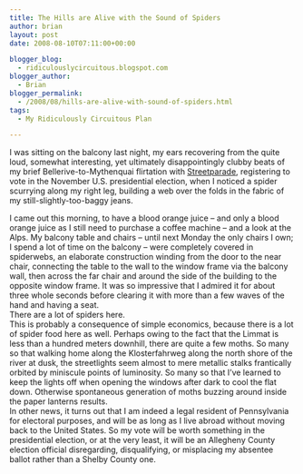 ```yaml
---
title: The Hills are Alive with the Sound of Spiders
author: brian
layout: post
date: 2008-08-10T07:11:00+00:00

blogger_blog:
  - ridiculouslycircuitous.blogspot.com
blogger_author:
  - Brian
blogger_permalink:
  - /2008/08/hills-are-alive-with-sound-of-spiders.html
tags:
  - My Ridiculously Circuitous Plan

---
```

I was sitting on the balcony last night, my ears recovering from the quite loud, somewhat interesting, yet ultimately disappointingly clubby beats of my brief Bellerive-to-Mythenquai flirtation with [Streetparade][1], registering to vote in the November U.S. presidential election, when I noticed a spider scurrying along my right leg, building a web over the folds in the fabric of my still-slightly-too-baggy jeans.

<div>
</div>

<div>
  I came out this morning, to have a blood orange juice<span> &#8211; and only a blood orange juice as I still need to purchase a coffee machine &#8211;</span> and a look at the Alps. My balcony table and chairs <span>&#8211; until next Monday the only chairs I own; I spend a lot of time on the balcony &#8211;</span> were completely covered in spiderwebs, an elaborate construction winding from the door to the near chair, connecting the table to the wall to the window frame via the balcony wall, then across the far chair and around the side of the building to the opposite window frame. It was so impressive that I admired it <span>for about three whole seconds</span> before clearing it with more than a few waves of the hand and having a seat.
</div>

<div>
</div>

<div>
  There are a lot of spiders here. 
</div>

<div>
</div>

<div>
  This is probably a consequence of simple economics, because there is a lot of spider food here as well. Perhaps owing to the fact that the Limmat is less than a hundred meters downhill, there are quite a few moths. So many so that walking home along the Klosterfahrweg along the north shore of the river at dusk, the streetlights seem almost to mere metallic stalks frantically orbited by miniscule points of luminosity. So many so that I&#8217;ve learned to keep the lights off when opening the windows after dark to cool the flat down. Otherwise spontaneous generation of moths buzzing around inside the paper lanterns results.
</div>

<div>
</div>

<div>
  In other news, it turns out that I am indeed a legal resident of Pennsylvania for electoral purposes, and will be as long as I live abroad without moving back to the United States. So my vote will be worth something in the presidential election, or at the very least, it will be an Allegheny County election official disregarding, disqualifying, or misplacing my absentee ballot rather than a Shelby County one.
</div>

 [1]: http://www.streetparade.ch/